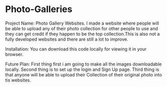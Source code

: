 # Photo-Galleries
Project Name: Photo Gallery Websites. I made a website where people will be able to upload any of their photo collection for other people to use and they can get credit if they happen to be the top collection.This is also not a fully developed websites and there are still a lot to improve.

Installation: You can download this code locally for viewing it in your browser. 

Future Plan: First thing first i am going to make all the images downloadable locally. 
Second thing is to set up the login and Sign Up page.
Third thing is that anyone will be able to upload their Collection of their original photo into tis websites.

